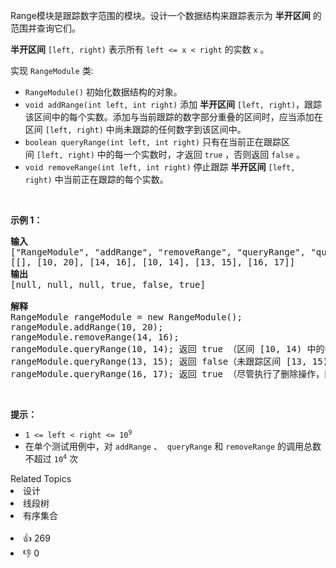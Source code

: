 <p>Range模块是跟踪数字范围的模块。设计一个数据结构来跟踪表示为 <strong>半开区间</strong> 的范围并查询它们。</p>

<p><strong>半开区间</strong>&nbsp;<code>[left, right)</code>&nbsp;表示所有&nbsp;<code>left &lt;= x &lt; right</code>&nbsp;的实数 <code>x</code> 。</p>

<p>实现 <code>RangeModule</code> 类:</p>

<ul> 
 <li><code>RangeModule()</code>&nbsp;初始化数据结构的对象。</li> 
 <li><code>void addRange(int left, int right)</code> 添加 <strong>半开区间</strong>&nbsp;<code>[left, right)</code>，跟踪该区间中的每个实数。添加与当前跟踪的数字部分重叠的区间时，应当添加在区间&nbsp;<code>[left, right)</code>&nbsp;中尚未跟踪的任何数字到该区间中。</li> 
 <li><code>boolean queryRange(int left, int right)</code>&nbsp;只有在当前正在跟踪区间&nbsp;<code>[left, right)</code>&nbsp;中的每一个实数时，才返回 <code>true</code>&nbsp;，否则返回 <code>false</code> 。</li> 
 <li><code>void removeRange(int left, int right)</code>&nbsp;停止跟踪 <strong>半开区间</strong>&nbsp;<code>[left, right)</code>&nbsp;中当前正在跟踪的每个实数。</li> 
</ul>

<p>&nbsp;</p>

<p><strong>示例 1：</strong></p>

<pre>
<strong>输入</strong>
["RangeModule", "addRange", "removeRange", "queryRange", "queryRange", "queryRange"]
[[], [10, 20], [14, 16], [10, 14], [13, 15], [16, 17]]
<strong>输出</strong>
[null, null, null, true, false, true]

<strong>解释</strong>
RangeModule rangeModule = new RangeModule();
rangeModule.addRange(10, 20);
rangeModule.removeRange(14, 16);
rangeModule.queryRange(10, 14); 返回 true （区间 [10, 14) 中的每个数都正在被跟踪）
rangeModule.queryRange(13, 15); 返回 false（未跟踪区间 [13, 15) 中像 14, 14.03, 14.17 这样的数字）
rangeModule.queryRange(16, 17); 返回 true （尽管执行了删除操作，区间 [16, 17) 中的数字 16 仍然会被跟踪）
</pre>

<p>&nbsp;</p>

<p><strong>提示：</strong></p>

<ul> 
 <li><code>1 &lt;= left &lt; right &lt;= 10<sup>9</sup></code></li> 
 <li>在单个测试用例中，对&nbsp;<code>addRange</code>&nbsp;、&nbsp; <code>queryRange</code>&nbsp;和 <code>removeRange</code> 的调用总数不超过&nbsp;<code>10<sup>4</sup></code>&nbsp;次</li> 
</ul>

<div><div>Related Topics</div><div><li>设计</li><li>线段树</li><li>有序集合</li></div></div><br><div><li>👍 269</li><li>👎 0</li></div>
